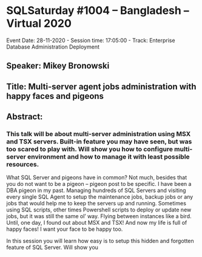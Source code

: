 # SQLSaturday #1004 – Bangladesh – Virtual 2020
Event Date: 28-11-2020 - Session time: 17:05:00 - Track: Enterprise Database Administration  Deployment
## Speaker: Mikey Bronowski
## Title: Multi-server agent jobs administration with happy faces and pigeons
## Abstract:
### This talk will be about multi-server administration using MSX and TSX servers. Built-in feature you may have seen, but was too scared to play with. Will show you how to configure multi-server environment and how to manage it with least possible resources.

What SQL Server and pigeons have in common? Not much, besides that you do not want to be a pigeon – pigeon post to be specific.
I have been a DBA pigeon in my past. Managing hundreds of SQL Servers and visiting every single SQL Agent to setup the maintenance jobs, backup jobs or any jobs that would help me to keep the servers up and running. Sometimes using SQL scripts, other times Powershell scripts to deploy or update new jobs, but it was still the same ol’ way. Flying between instances like a bird. Until, one day, I found out about MSX and TSX! And now my life is full of happy faces! I want your face to be happy too.

In this session you will learn how easy is to setup this hidden and forgotten feature of SQL Server. Will show you
